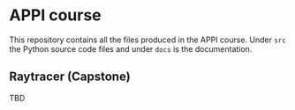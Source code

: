# APPI course

This repository contains all the files produced in the APPI course. Under `src` the Python source code files and under `docs` is the documentation.

## Raytracer (Capstone)

TBD